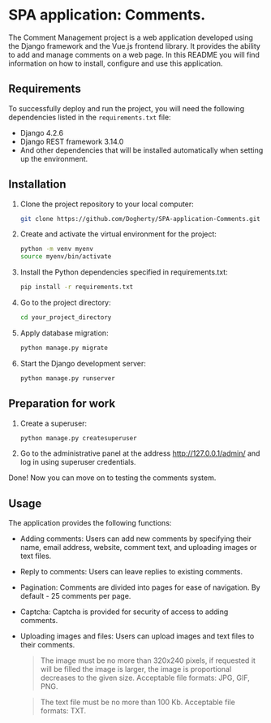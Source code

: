 # SPA application: Comments.

The Comment Management project is a web application developed using the Django framework and the Vue.js frontend library. It provides the ability to add and manage comments on a web page. In this README you will find information on how to install, configure and use this application.
## Requirements

To successfully deploy and run the project, you will need the following dependencies listed in the `requirements.txt` file:

- Django 4.2.6
- Django REST framework 3.14.0
- And other dependencies that will be installed automatically when setting up the environment.

## Installation

1. Clone the project repository to your local computer:

    ```bash
    git clone https://github.com/Dogherty/SPA-application-Comments.git

2. Create and activate the virtual environment for the project:

    ```bash
    python -m venv myenv
    source myenv/bin/activate

3. Install the Python dependencies specified in requirements.txt:

    ```bash
    pip install -r requirements.txt
   
4. Go to the project directory:

    ```bash
    cd your_project_directory


6. Apply database migration:

    ```bash
    python manage.py migrate

7. Start the Django development server:

    ```bash
    python manage.py runserver

## Preparation for work

1. Create a superuser:

    ```bash
    python manage.py createsuperuser

2. Go to the administrative panel at the address http://127.0.0.1/admin/ and log in using superuser credentials.


Done! Now you can move on to testing the comments system.

## Usage

The application provides the following functions:

- Adding comments: Users can add new comments by specifying their name, email address, website, comment text, and uploading images or text files.

- Reply to comments: Users can leave replies to existing comments.

- Pagination: Comments are divided into pages for ease of navigation. By default - 25 comments per page.

- Captcha: Captcha is provided for security of access to adding comments.

- Uploading images and files: Users can upload images and text files to their comments.
    > The image must be no more than 320x240 pixels, if requested it will be filled
the image is larger, the image is proportional
decreases to the given size. Acceptable file formats: JPG, GIF, PNG.

    > The text file must be no more than 100 Kb. Acceptable file formats: TXT.
